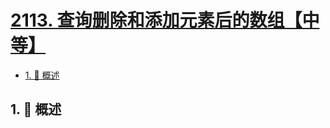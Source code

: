 # [2113. 查询删除和添加元素后的数组【中等】](https://github.com/Tdahuyou/TNotes.leetcode/tree/main/notes/2113.%20%E6%9F%A5%E8%AF%A2%E5%88%A0%E9%99%A4%E5%92%8C%E6%B7%BB%E5%8A%A0%E5%85%83%E7%B4%A0%E5%90%8E%E7%9A%84%E6%95%B0%E7%BB%84%E3%80%90%E4%B8%AD%E7%AD%89%E3%80%91)

<!-- region:toc -->

- [1. 📝 概述](#1--概述)

<!-- endregion:toc -->

## 1. 📝 概述
